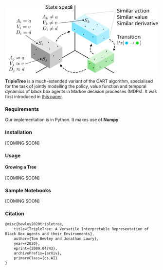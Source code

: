 <p align="center">
  <img src="docs/images/diagram.svg" width="500" />
</p>


**TripleTree** is a much-extended variant of the CART algorithm, specialised for the task of jointly modelling the policy, value function and temporal dynamics of black box agents in Markov decision processes (MDPs). It was first introduced in [this paper](https://arxiv.org/abs/2009.04743). 

### Requirements

Our implementation is in Python. It makes use of **Numpy**

 ### Installation

[COMING SOON]

### Usage

#### Growing a Tree

[COMING SOON]

### Sample Notebooks

[COMING SOON]

### Citation

```
@misc{bewley2020tripletree,
    title={TripleTree: A Versatile Interpretable Representation of Black Box Agents and their Environments},
    author={Tom Bewley and Jonathan Lawry},
    year={2020},
    eprint={2009.04743},
    archivePrefix={arXiv},
    primaryClass={cs.AI}
}
```